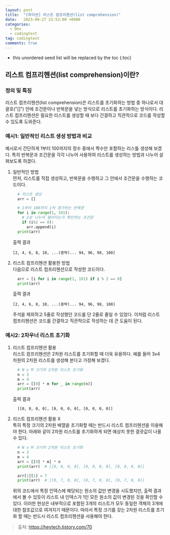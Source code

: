 ```yaml
---
layout: post
title:  "[파이썬] 리스트 컴프리헨션(list comprehension)"
date:   2023-09-27 22:52:00 +0900
categories:
  - Dev
  - codingtest
tag: codingtest
comments: true
---
```


* this unordered seed list will be replaced by the toc
{:toc}

## 리스트 컴프리헨션(list comprehension)이란?

### 정의 및 특징

리스트 컴프리헨션(list comprehension)은 리스트를 초기화하는 방법 중 하나로서 대괄호("[]") 안에 조건문이나 반복문을 넣는 방식으로 리스트를 초기화하는 방식이다. 리스트 컴프리헨션은 필요한 리스트를 생성할 때 보다 간결하고 직관적으로 코드를 작성할 수 있도록 도와준다.

### 예시1: 일반적인 리스트 생성 방법과 비교

예시로서 간단하게 1부터 100까지의 정수 중에서 짝수만 포함하는 리스틀 생성해 보겠다. 특히 반복문과 조건문을 각각 나누어 사용하여 리스트를 생성하는 방법과 나누어 살펴보도록 하겠다.

1. 일반적인 방법  
    먼저, 리스트를 직접 생성하고, 반복문을 수행하고 그 안에서 조건문을 수행하는 코드이다.

    ```py
      # 리스트 생성
      arr = []

      # 1부터 100까지 1씩 증가하는 반복문
      for i in range(1, 101):
        # 2로 나누어 떨어지는지 확인하는 조건문
        if (i%2 == 0):
          arr.append(i)
      print(arr)
    ```

    출력 결과

    ```text
    [2, 4, 6, 8, 10, ...(중략)... 94, 96, 98, 100]
    ```

2. 리스트 컴프리헨션 활용한 방법  
    다음으로 리스트 컴프리헨션으로 작성한 코드이다.

    ```py
      arr = [i for i in range(1, 101) if i % 2 == 0]
      print(arr)
    ```

    출력 결과

    ```text
    [2, 4, 6, 8, 10, ...(중략)... 94, 96, 98, 100]
    ```

    주석을 제외하고 5줄로 작성했던 코드를 단 2줄로 줄일 수 있었다. 이처럼 리스트 컴프리헨션은 코드를 간결하고 직관적으로 작성하는 데 큰 도움이 된다.

### 예시2: 2차우너 리스트 초기화

1. 리스트 컴프리헨션 활용  
    리스트 컴프리헨션은 2차원 리스트를 초기화할 때 더욱 유용하다. 예를 들어 3x4 차원의 2차원 리스트를 생성해 본다고 가정해 보겠다.

    ```py
      # N x M 크기의 2차원 리스트 초기화
      n = 3
      m = 4
      arr = [[0] * m for _ in range(n)]
      print(arr)
    ```

    출력 결과

    ```text
      [[0, 0, 0, 0], [0, 0, 0, 0], [0, 0, 0, 0]]
    ```

2. 리스트 컴프리헨션 활용 X  
    특히 특정 크기의 2차원 배열을 초기화할 때는 반드시 리스트 컴프리헨션을 이용해야 한다. 아래와 같이 2차원 리스트를 초기화하게 되면 예상치 못한 결괏값이 나올 수 있다.

    ```py
      # N x M 크기의 2차원 리스트 초기화
      n = 3
      m = 4
      arr = [[0] * m] * n
      print(arr)  # [[0, 0, 0, 0], [0, 0, 0, 0], [0, 0, 0, 0]]

      arr[1][1] = 7
      print(arr)  # [[0, 7, 0, 0], [0, 7, 0, 0], [0, 7, 0, 0]]
    ```

    위의 코드에서 특정 인덱스에 해당되는 원소의 값만 변경을 시도했지만, 출력 결과에서 볼 수 있듯이 리스트 내 인덱스가 1인 모든 원소의 값이 변경된 것을 확인할 수 있다. 이러한 현상은 내부적으로 포함된 3개의 리스트가 모두 동일한 객체의 3개에 대한 참조값으로 여겨지기 때문이다. 따라서 특정 크기를 갖는 2차원 리스트를 초기화 할 때는 반드시 리스트 컴프리헨션을 사용해야 한다.


> 출처: <https://heytech.tistory.com/70>
